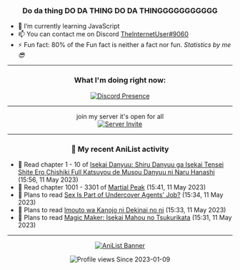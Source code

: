 <div align="center">

### Do da thing DO DA THING DO DA THINGGGGGGGGGGG
</div>

- 🌱 I’m currently learning JavaScript
- 📫 You can contact me on Discord [TheInternetUser#9060](https://discord.com/users/534117072796385300)
- ⚡ Fun fact: 80% of the Fun fact is neither a fact nor fun. _Statistics by me 😎_
<hr>

<div align="center">

### What I'm doing right now:
[![Discord Presence](https://lanyard.cnrad.dev/api/534117072796385300)](https://discord.com/users/534117072796385300)
<hr>

join my server it's open for all <br>
[![Server Invite](https://invidget.switchblade.xyz/bfYgVHxrSs)](https://discord.gg/bfYgVHxrSs)

<hr>
  
### 🌸 My recent AniList activity

</div>

<!-- ANILIST_ACTIVITY:start -->

-   📖 Read chapter 1 - 10 of [Isekai Danyuu: Shiru Danyuu ga Isekai Tensei Shite Ero Chishiki Full Katsuyou de Musou Danyuu ni Naru Hanashi](https://anilist.co/manga/156621) (15:56, 11 May 2023)
-   📖 Read chapter 1001 - 3301 of [Martial Peak](https://anilist.co/manga/104494) (15:41, 11 May 2023)
-   📖 Plans to read [Sex Is Part of Undercover Agents' Job?](https://anilist.co/manga/118667) (15:34, 11 May 2023)
-   📖 Plans to read [Imouto wa Kanojo ni Dekinai no ni](https://anilist.co/manga/157136) (15:33, 11 May 2023)
-   📖 Plans to read [Magic Maker: Isekai Mahou no Tsukurikata](https://anilist.co/manga/155780) (15:31, 11 May 2023)

<!-- ANILIST_ACTIVITY:end -->
<hr>

<div align="center">

[![AniList Banner](https://img.anili.st/User/929966)](https://anilist.co/user/TheInternetUser)

![Profile views](https://gpvc.arturio.dev/TheInternetUse7) Since 2023-01-09

</div>
